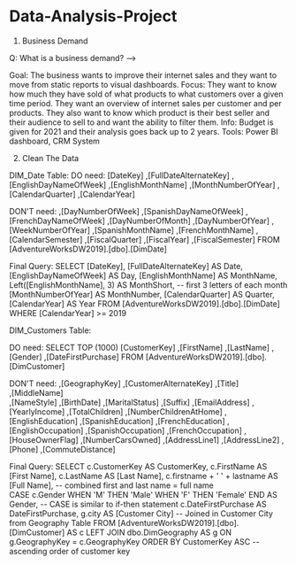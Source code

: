 # Data-Analysis-Project

1. Business Demand 

Q: What is a business demand? -->

Goal: The business wants to improve their internet sales and they want to move from static reports to visual dashboards.
Focus: They want to know how much they have sold of what products to what customers over a given time period. They want an overview of internet sales per customer and per products. They also want to know which product is their best seller and their audience to sell to and want the ability to filter them. 
Info: Budget is given for 2021 and their analysis goes back up to 2 years.
Tools: Power BI dashboard, CRM System

2. Clean The Data

DIM_Date Table:
  DO need: 
      [DateKey]
      ,[FullDateAlternateKey]
      ,[EnglishDayNameOfWeek]
      ,[EnglishMonthName]
      ,[MonthNumberOfYear]
      ,[CalendarQuarter]
      ,[CalendarYear]
      
  DON'T need: 
      ,[DayNumberOfWeek]
      ,[SpanishDayNameOfWeek]
      ,[FrenchDayNameOfWeek]
      ,[DayNumberOfMonth]
      ,[DayNumberOfYear]
      ,[WeekNumberOfYear]
      ,[SpanishMonthName]
      ,[FrenchMonthName]
      ,[CalendarSemester]
      ,[FiscalQuarter]
      ,[FiscalYear]
      ,[FiscalSemester]
  FROM [AdventureWorksDW2019].[dbo].[DimDate]
  
 Final Query:
 SELECT 
  [DateKey], 
  [FullDateAlternateKey] AS Date, 
  [EnglishDayNameOfWeek] AS Day, 
  [EnglishMonthName] AS MonthName, 
  Left([EnglishMonthName], 3) AS MonthShort, -- first 3 letters of each month
  [MonthNumberOfYear] AS MonthNumber, 
  [CalendarQuarter] AS Quarter, 
  [CalendarYear] AS Year
FROM 
  [AdventureWorksDW2019].[dbo].[DimDate] 
WHERE 
  [CalendarYear] >= 2019

DIM_Customers Table:

DO need:
  SELECT TOP (1000) 
    [CustomerKey]
    ,[FirstName]
    ,[LastName]
    ,[Gender]
    ,[DateFirstPurchase]
FROM [AdventureWorksDW2019].[dbo].[DimCustomer]

DON'T need:
      ,[GeographyKey]
      ,[CustomerAlternateKey]
      ,[Title]      
      ,[MiddleName]      
      ,[NameStyle]
      ,[BirthDate]
      ,[MaritalStatus]
      ,[Suffix]
      ,[EmailAddress]
      ,[YearlyIncome]
      ,[TotalChildren]
      ,[NumberChildrenAtHome]
      ,[EnglishEducation]
      ,[SpanishEducation]
      ,[FrenchEducation]
      ,[EnglishOccupation]
      ,[SpanishOccupation]
      ,[FrenchOccupation]
      ,[HouseOwnerFlag]
      ,[NumberCarsOwned]
      ,[AddressLine1]
      ,[AddressLine2]
      ,[Phone]
      ,[CommuteDistance]
 
Final Query:
SELECT 
	c.CustomerKey AS CustomerKey,
  c.FirstName AS [First Name],
  c.LastName AS  [Last Name],
	c.firstname + ' ' + lastname AS [Full Name], -- combined first and last name = full name  
  CASE c.Gender WHEN 'M' THEN 'Male' WHEN 'F' THEN 'Female' END AS Gender,  -- CASE is similar to if-then statement
  c.DateFirstPurchase AS DateFirstPurchase, 
	g.city AS [Customer City] -- Joined in Customer City from Geography Table
  FROM 
	[AdventureWorksDW2019].[dbo].[DimCustomer] AS c
	LEFT JOIN dbo.DimGeography AS g ON g.GeographyKey = c.GeographyKey
  ORDER BY
	CustomerKey ASC -- ascending order of customer key
